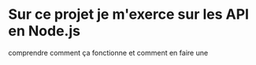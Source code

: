 # Sur ce projet je m'exerce sur les API en Node.js

comprendre comment ça fonctionne et comment en faire une 



